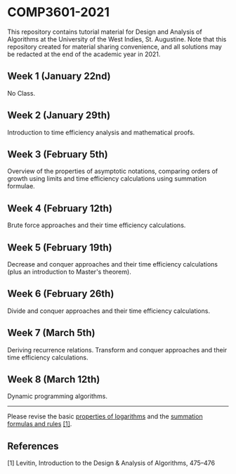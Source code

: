 # COMP3601-2021

This repository contains tutorial material for Design and Analysis of Algorithms at the University of the West Indies, St. Augustine. Note that this repository created for material sharing convenience, and all solutions may be redacted at the end of the academic year in 2021.

## Week 1 (January 22nd)

No Class.

## Week 2 (January 29th)

Introduction to time efficiency analysis and mathematical proofs.

## Week 3 (February 5th)

Overview of the properties of asymptotic notations, comparing orders of growth using limits and time efficiency calculations using summation formulae.

## Week 4 (February 12th)

Brute force approaches and their time efficiency calculations.

## Week 5 (February 19th)

Decrease and conquer approaches and their time efficiency calculations (plus an introduction to Master's theorem).

## Week 6 (February 26th)

Divide and conquer approaches and their time efficiency calculations.

## Week 7 (March 5th)

Deriving recurrence relations. Transform and conquer approaches and their time efficiency calculations.

## Week 8 (March 12th)

Dynamic programming algorithms.

---

Please revise the basic [properties of logarithms](https://github.com/azeldaniel/COMP3601-2021/tree/main/Week%203/extra/) and the [summation formulas and rules](https://github.com/azeldaniel/COMP3601-2021/tree/main/Week%203/extra/) [[1]](#1).

## References

<a id="1">[1]</a> Levitin, Introduction to the Design & Analysis of Algorithms, 475–476
